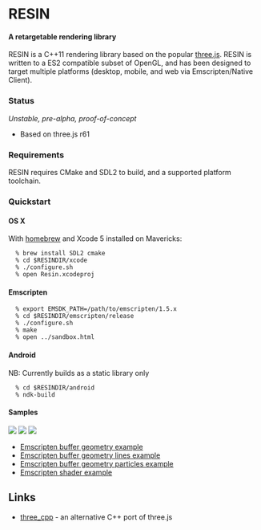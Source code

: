 RESIN
=====

#### A retargetable rendering library  ####

RESIN is a C++11 rendering library based on the popular
[three.js](http://threejs.org). RESIN is written to a ES2 compatible subset of
OpenGL, and has been designed to target multiple platforms (desktop, mobile,
and web via Emscripten/Native Client).

### Status ###

_Unstable, pre-alpha, proof-of-concept_

* Based on three.js r61

### Requirements ###

RESIN requires CMake and SDL2 to build, and a supported platform toolchain.

### Quickstart ###

#### OS X ####

With [homebrew](http://brew.sh) and Xcode 5 installed on Mavericks:

```
  % brew install SDL2 cmake
  % cd $RESINDIR/xcode
  % ./configure.sh
  % open Resin.xcodeproj
```

#### Emscripten ####

```
  % export EMSDK_PATH=/path/to/emscripten/1.5.x
  % cd $RESINDIR/emscripten/release
  % ./configure.sh
  % make
  % open ../sandbox.html
```

#### Android ####

NB: Currently builds as a static library only

```
  % cd $RESINDIR/android
  % ndk-build
```

#### Samples ####

<img src="https://raw.github.com/safetydank/resinlib/master/docs/images/buffer_geometry.png">
<img src="https://raw.github.com/safetydank/resinlib/master/docs/images/buffer_geometry_lines.png">
<img src="https://raw.github.com/safetydank/resinlib/master/docs/images/shader.png">

* [Emscripten buffer geometry example](http://resin.arp.io/buffer_geometry.html)
* [Emscripten buffer geometry lines example](http://resin.arp.io/buffer_geometry_lines.html)
* [Emscripten buffer geometry particles example](http://resin.arp.io/buffer_geometry_particles.html)
* [Emscripten shader example](http://resin.arp.io/shader.html)

## Links ##

* [three_cpp](https://github.com/jdduke/three_cpp) - an alternative C++ port of three.js

